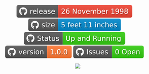 <p align="center">
  <img src="https://raw.githubusercontent.com/batra98/batra98/master/badges/release.svg">
  <img src="https://raw.githubusercontent.com/batra98/batra98/master/badges/size.svg">
  <img src="https://raw.githubusercontent.com/batra98/batra98/master/badges/status.svg">
  <img src="https://raw.githubusercontent.com/batra98/batra98/master/badges/version.svg">
  <img src="https://raw.githubusercontent.com/batra98/batra98/master/badges/Issues.svg">
</p>

<img width="250" align="right" src="https://raw.githubusercontent.com/batra98/batra98/master/gif/work.gif">
